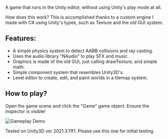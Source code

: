 A game that runs in the Unity editor, without using Unity's play mode at all.

How does this work?
This is accomplished thanks to a custom engine I made with C# using Unity's types, such as Texture and the old GUI system.

## Features:
- A simple physics system to detect AABB collisions and ray casting.
- Uses the audio library "NAudio" to play SFX and music.
- Graphics is made of the old GUI, just calling drawTexture, and simple math.
- Simple component system that resembles Unity3D's.
- Level editor to create, edit, and paint worlds in a tilemap system.


## How to play?
Open the game scene and click the "Game" game object. Ensure the inspector is visible!

![Gameplay Demo](gamepreview.gif)

Tested on Unity3D ver 2021.3.11f1. Please use this one for initial testing.
